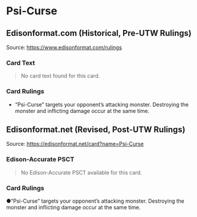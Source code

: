 # Psi-Curse

## Edisonformat.com (Historical, Pre-UTW Rulings)

Source: https://www.edisonformat.com/rulings

### Card Text

> No card text found for this card.

### Card Rulings

*   “Psi-Curse” targets your opponent’s attacking monster. Destroying the monster and inflicting damage occur at the same time.

## Edisonformat.net (Revised, Post-UTW Rulings)

Source: https://edisonformat.net/card?name=Psi-Curse

### Edison-Accurate PSCT

> No Edison-Accurate PSCT available for this card.

### Card Rulings

●“Psi-Curse” targets your opponent’s attacking monster. Destroying the monster and inflicting damage occur at the same time.
            